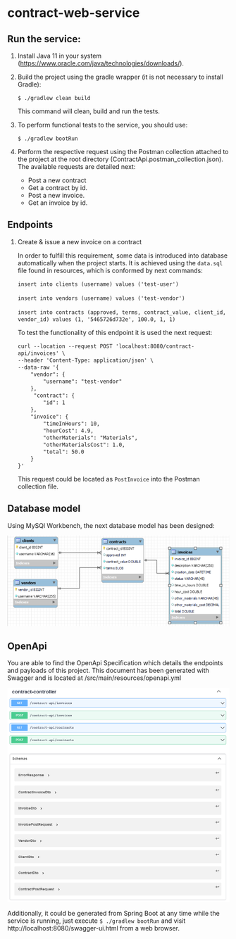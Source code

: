 # contract-web-service

## Run the service:

1. Install Java 11 in your system (https://www.oracle.com/java/technologies/downloads/).
2. Build the project using the gradle wrapper (it is not necessary to install Gradle):
    ```
    $ ./gradlew clean build
    ```
    This command will clean, build and run the tests.
3. To perform functional tests to the service, you should use:
   ```
   $ ./gradlew bootRun
   ```
4. Perform the respective request using the Postman collection
attached to the project at the root directory (ContractApi.postman_collection.json).
The available requests are detailed next:
 
   * Post a new contract
   * Get a contract by id.
   * Post a new invoice.
   * Get an invoice by id.

## Endpoints

1. Create & issue a new invoice on a contract

   In order to fulfill this requirement, some data is introduced into database
   automatically when the project starts. It is achieved using the ```data.sql```
   file found in resources, which is conformed by next commands:

   ```mysql-sql
   insert into clients (username) values ('test-user')

   insert into vendors (username) values ('test-vendor')

   insert into contracts (approved, terms, contract_value, client_id, vendor_id) values (1, '5465726d732e', 100.0, 1, 1)
   ```
   To test the functionality of this endpoint it is used the next request:

   ```shell
   curl --location --request POST 'localhost:8080/contract-api/invoices' \
   --header 'Content-Type: application/json' \
   --data-raw '{
       "vendor": {
           "username": "test-vendor"
       },
        "contract": {
           "id": 1
       },
       "invoice": {
           "timeInHours": 10,
           "hourCost": 4.9,
           "otherMaterials": "Materials",
           "otherMaterialsCost": 1.0,
           "total": 50.0
       }
   }'
   ```
   This request could be located as ```PostInvoice``` into the Postman collection file.

## Database model

Using MySQl Workbench, the next database model has been designed:

![db_model](/assets/ERM.png)

## OpenApi

You are able to find the OpenApi Specification which details the
endpoints and payloads of this project. This document has been
generated with Swagger and is located at /src/main/resources/openapi.yml

![openapi](/assets/openapi.png)

Additionally, it could be generated from Spring Boot at any time while
the service is running, just execute ```$ ./gradlew bootRun```
and visit http://localhost:8080/swagger-ui.html from a web browser.